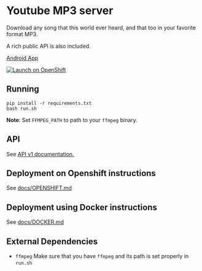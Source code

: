 # Youtube MP3 server

Download any song that this world ever heard, and that too in your favorite format MP3.

A rich public API is also included.

[Android App](https://github.com/bxute/musicgenie)

[![Launch on OpenShift](http://launch-shifter.rhcloud.com/button.svg)](https://openshift.redhat.com/app/console/application_type/custom?cartridges%5B%5D=python-2.7&initial_git_url=https%3A%2F%2Fgithub.com%2Faviaryan%2Fyoutube%2Dmp3%2Dserver.git&name=youtube%2Dmp3%2Dserver)

## Running

```
pip install -r requirements.txt
bash run.sh
```
**Note**: Set `FFMPEG_PATH` to path to your `ffmpeg` binary.

## API

See [API v1 documentation.](docs/api/v1/API-v1.md)


## Deployment on Openshift instructions

See [docs/OPENSHIFT.md](docs/OPENSHIFT.md)


## Deployment using Docker instructions

See [docs/DOCKER.md](docs/DOCKER.md)

## External Dependencies
* `ffmpeg`
	Make sure that you have `ffmpeg` and its path is set properly in `run.sh`
